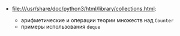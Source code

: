 - <file:///usr/share/doc/python3/html/library/collections.html>:

  * арифметические и операции теории множеств над `Counter`
  * примеры использования `deque`
